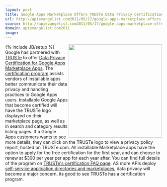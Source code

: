 ```yaml
---
layout: post
title: Google Apps Marketplace Offers TRUSTe Data Privacy Certification
url: http://apievangelist.com2011/05/17/google-apps-marketplace-offers-truste-data-privacy-certification/
source: http://apievangelist.com2011/05/17/google-apps-marketplace-offers-truste-data-privacy-certification/
domain: apievangelist.com2011
image: 
---
```

{% include JB/setup %}<img src="http://kinlane-productions.s3.amazonaws.com/google/google-marketplace-truste-certification.png"  width="300" align="right" />Google has partnered with <a title="TRUSTe" href="http://www.truste.com">TRUSTe</a> to offer <a title="Data Privacy Certification for Google Apps Marketplace Apps" href="http://googleappsdeveloper.blogspot.com/2011/05/truste-data-privacy-certification-now.html">Data Privacy Certification for Google Apps Marketplace Apps</a>.
The <a title="certification program" href="http://www.truste.com/google-apps/">certification program</a> assists vendors of installable apps better communicate their data privacy and handling practices to Google Apps users.
Installable Google Apps that become certified will have the TRUSTe logo displayed on their marketplace page, as well as in search and category results listing pages.
If a Google Apps customers wants to see more details, they can click on the TRUSTe logo to view a privacy policy report, hosted on TRUSTe.com.
All installable Marketplace apps have the option to apply for the free certification for the first year, and can choose to renew at $300 per year per app for each year after.
You can find full details of the program on <a title="TRUSTe Certification Page" href="http://www.truste.com/google-apps/certification-faq.php">TRUSTe's certification FAQ page</a>.
AS more APIs deploy <a title="self-service application directories and marketplaces" href="http://blog.apievangelist.com/2011/04/08/anatomy-of-a-self-service-application-platforms/">self-service application directories and marketplaces</a>, data privacy will become a major concern, its good to see TRUSTe has a certification program.
